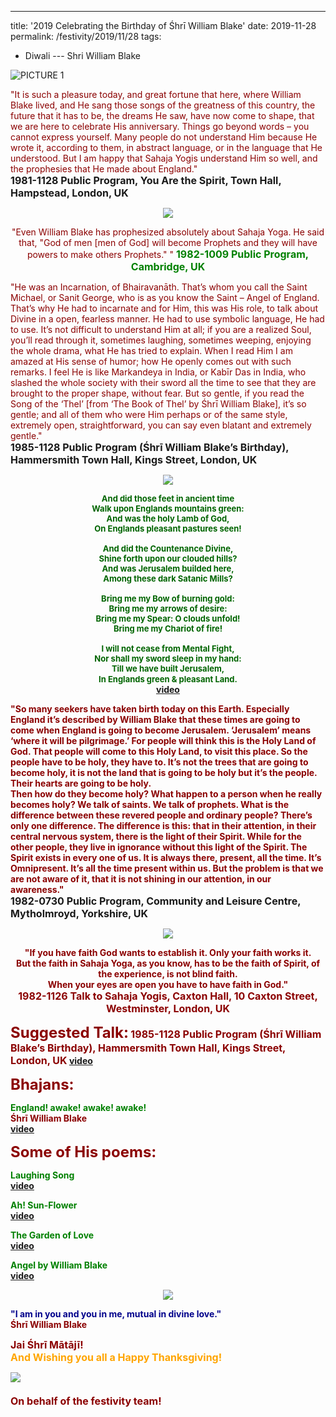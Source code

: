 ---
title: '2019 Celebrating the Birthday of Śhrī William Blake'
date: 2019-11-28
permalink: /festivity/2019/11/28
tags:
  - Diwali
--- Shri William Blake

![PICTURE 1](/images/image1.png)

<p>
<font color="DarkRed">"It is such a pleasure today, and great fortune that here, where William Blake lived, and He sang those songs of the greatness of this country, the future that it has to be, the dreams He saw, have now come to shape, that we are here to celebrate His anniversary. Things go beyond words – you cannot express yourself. Many people do not understand Him because He wrote it, according to them, in abstract language, or in the language that He understood. But I am happy that Sahaja Yogis understand Him so well, and the prophesies that He made about England."</font><br>
<font size="+0"><b>1981-1128 Public Program, You Are the Spirit, Town Hall, Hampstead, London, UK</b></font>
</p>

<div style="text-align: center"><img src="/images/image259.png" /></div>

<p style="color:green; text-align:center;">
<font color="DarkRed">"Even William Blake has prophesized absolutely about Sahaja Yoga. He said that, "God of men [men of God] will become Prophets and they will have powers to make others Prophets." "</font>
<font size="+0"><b>1982-1009 Public Program, Cambridge, UK
</b></font>
</p>

<p>
<font color="DarkRed">"He was an Incarnation, of Bhairavanāth. That’s whom you call the Saint Michael, or Sanit George, who is as you know the Saint – Angel of England. That’s why He had to incarnate and for Him, this was His role, to talk about Divine in a open, fearless manner. He had to use symbolic language, He had to use. It’s not difficult to understand Him at all; if you are a realized Soul, you’ll read through it, sometimes laughing, sometimes weeping, enjoying the whole drama, what He has tried to explain. When I read Him I am amazed at His sense of humor; how He openly comes out with such remarks. I feel He is like Markandeya in India, or Kabīr Das in India, who slashed the whole society with their sword all the time to see that they are brought to the proper shape, without fear. But so gentle, if you read the Song of the ‘Thel’ [from ‘The Book of Thel’ by Śhrī William Blake], it’s so gentle; and all of them who were Him perhaps or of the same style, extremely open, straightforward, you can say even blatant and extremely gentle."</font><br>
<font size="+0"><b>1985-1128 Public Program (Śhrī William Blake’s Birthday), Hammersmith Town Hall, Kings Street, London, UK</b></font>
</p>

<div style="text-align: center"><img src="/images/image260.png" /></div>

<p style="text-align:center;">
<font size="-1"><font color="DarkGreen">
<b>And did those feet in ancient time<br>
Walk upon Englands mountains green:<br>
And was the holy Lamb of God,<br>
On Englands pleasant pastures seen!<br>
<br> 
And did the Countenance Divine,<br>
Shine forth upon our clouded hills?<br>
And was Jerusalem builded here,<br>
Among these dark Satanic Mills?<br>
<br>
Bring me my Bow of burning gold:<br>
Bring me my arrows of desire:<br>
Bring me my Spear: O clouds unfold!<br>
Bring me my Chariot of fire!<br>
<br> 
I will not cease from Mental Fight,<br>
Nor shall my sword sleep in my hand:<br>
Till we have built Jerusalem,<br>
In Englands green & pleasant Land.<b></font></font><br>
<a href="https://www.youtube.com/watch?v=ZaVqVTjV4po&feature=youtu.be">video</a>
</p>

<p>
<font color="DarkRed">"So many seekers have taken birth today on this Earth. Especially England it’s described by William Blake that these times are going to come when England is going to become Jerusalem. ‘Jerusalem’ means ‘where it will be pilgrimage.’ For people will think this is the Holy Land of God. That people will come to this Holy Land, to visit this place. So the people have to be holy, they have to. It’s not the trees that are going to become holy, it is not the land that is going to be holy but it’s the people. Their hearts are going to be holy.<br> 
Then how do they become holy? What happen to a person when he really becomes holy? We talk of saints. We talk of prophets. What is the difference between these revered people and ordinary people? There’s only one difference. The difference is this: that in their attention, in their central nervous system, there is the light of their Spirit. While for the other people, they live in ignorance without this light of the Spirit. The Spirit exists in every one of us. It is always there, present, all the time. It’s Omnipresent. It’s all the time present within us. But the problem is that we are not aware of it, that it is not shining in our attention, in our awareness."</font><br>
<font size="+0"><b>1982-0730 Public Program, Community and Leisure Centre,  Mytholmroyd, Yorkshire, UK</b></font>
</p>

<div style="text-align: center"><img src="/images/image261.png" /></div>

<p style="text-align:center;">
<font color="DarkRed">"If you have faith God wants to establish it. Only your faith works it.<br>
But the faith in Sahaja Yoga, as you know, has to be the faith of Spirit, of the experience, is not blind faith.<br>
When your eyes are open you have to have faith in God."<br>
<font size="+0"><b>1982-1126 Talk to Sahaja Yogis, Caxton Hall, 10 Caxton Street, Westminster, London, UK</b></font>
</p>

<font size="+2"><b>Suggested Talk:</b></font> 
<font size="+0"><b>1985-1128 Public Program (Śhrī William Blake’s Birthday), Hammersmith Town Hall, Kings Street, London, UK</b></font>
<a href="https://www.youtube.com/watch?time_continue=3920&v=saUH1J-ZXCU"> video</a><br>

<font size="+2"><b>Bhajans:</b></font>

<p>
<font color="green"><b>England! awake! awake! awake!</b></font><br>
<b>Śhrī William Blake</b><br>
<a href="https://www.youtube.com/watch?v=27KD1HMwXOU"> video</a><br>
</p>


<font size="+2"><b>Some of His poems:</b></font>

<p>
<font color="green"><b>Laughing Song</b></font><br>
<a href="https://www.youtube.com/watch?v=fQtvsw_SoAM">video</a>
</p>

<p>
<font color="green"><b>Ah! Sun-Flower</b></font><br>
<a href="https://www.youtube.com/watch?v=d-9X6TPZpnw">video</a>
</p>
 
<p>
<font color="green"><b>The Garden of Love</b></font><br>
<a href="https://www.youtube.com/watch?v=hjaVjC7L5Uw">video</a> 
</p>

<p>
<font color="green"><b>Angel by William Blake</b></font><br>
<a href="https://www.youtube.com/watch?v=PkYnaWpxO7Y">video</a> 
</p>

<div style="text-align: center"><img src="/images/image262.png" /></div>

<p>
<font color="DarkBlue"><b>"I am in you and you in me, mutual in divine love."</b></font><br>
<b>Śhrī William Blake</b>
</p>

<p>
<font size="+0">Jai Śhrī Mātājī!<br>
<font color="orange">And Wishing you all a Happy Thanksgiving!</font><br>
	<div style="text-align: left"><img src="/images/image263.png" /></div><br>
On behalf of the festivity team!</font>
</p>
